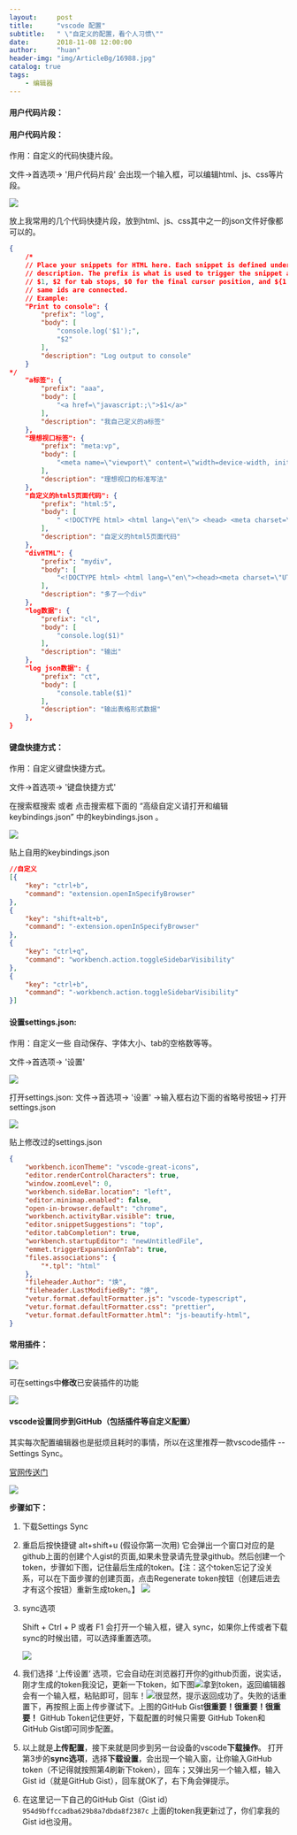 ```yaml
---
layout:     post
title:      "vscode 配置"
subtitle:   " \"自定义的配置，看个人习惯\""
date:       2018-11-08 12:00:00
author:     "huan"
header-img: "img/ArticleBg/16988.jpg"
catalog: true
tags:
    - 编辑器
---
```






#### 用户代码片段：

#### 用户代码片段：

作用：自定义的代码快捷片段。

文件->首选项-> '用户代码片段'    会出现一个输入框，可以编辑html、js、css等片段。

![](https://i.loli.net/2018/12/03/5c04a5623bfc8.gif)

放上我常用的几个代码快捷片段，放到html、js、css其中之一的json文件好像都可以的。

```json
{
    /*
	// Place your snippets for HTML here. Each snippet is defined under a snippet name and has a prefix, body and 
	// description. The prefix is what is used to trigger the snippet and the body will be expanded and inserted. Possible variables are:
	// $1, $2 for tab stops, $0 for the final cursor position, and ${1:label}, ${2:another} for placeholders. Placeholders with the 
	// same ids are connected.
	// Example:
	"Print to console": {
		"prefix": "log",
		"body": [
			"console.log('$1');",
			"$2"
		],
		"description": "Log output to console"
	}
*/
    "a标签": {
        "prefix": "aaa",
        "body": [
            "<a href=\"javascript:;\">$1</a>"
        ],
        "description": "我自己定义的a标签"
    },
    "理想视口标签": {
        "prefix": "meta:vp",
        "body": [
            "<meta name=\"viewport\" content=\"width=device-width, initial-scale=1.0,maximum-scale=1,minimum-scale=1,user-scalable=no\">"
        ],
        "description": "理想视口的标准写法"
    },
    "自定义的html5页面代码": {
        "prefix": "html:5",
        "body": [
            " <!DOCTYPE html> <html lang=\"en\"> <head> <meta charset=\"UTF-8\"> <meta name=\"viewport\" content=\"width=device-width, initial-scale=1.0,maximum-scale=1,minimum-scale=1,user-scalable=no\"> <title>$TM_FILENAME</title> $1 </head> <body> $2 </body> </html>"
        ],
        "description": "自定义的html5页面代码"
    },
    "divHTML": {
        "prefix": "mydiv",
        "body": [
            "<!DOCTYPE html> <html lang=\"en\"><head><meta charset=\"UTF-8\"><meta name=\"viewport\" content=\"width=device-width, initial-scale=1.0,maximum-scale=1,minimum-scale=1,user-scalable=no\"> <title>Document</title> <style> .mydiv { position:absolute; top:50%; left:50%; transform: translate(-50%, -50%);  width: 200px; height: 200px; background-color: skyblue; } </style> </head> <body> <div class='mydiv'></div> </body> </html>"
        ],
        "description": "多了一个div"
    },
    "log数据": {
        "prefix": "cl",
        "body": [
            "console.log($1)"
        ],
        "description": "输出"
    },
    "log json数据": {
        "prefix": "ct",
        "body": [
            "console.table($1)"
        ],
        "description": "输出表格形式数据"
    },
}
```



#### 键盘快捷方式：

作用：自定义键盘快捷方式。

文件->首选项->   '键盘快捷方式'    

在搜索框搜索  或者 点击搜索框下面的 “高级自定义请打开和编辑keybindings.json”  中的keybindings.json 。

![](https://i.loli.net/2018/12/03/5c04c406d57e2.png)

贴上自用的keybindings.json

```json
//自定义
[{
    "key": "ctrl+b",
    "command": "extension.openInSpecifyBrowser"
},
{
    "key": "shift+alt+b",
    "command": "-extension.openInSpecifyBrowser"
},
{
    "key": "ctrl+q",
    "command": "workbench.action.toggleSidebarVisibility"
},
{
    "key": "ctrl+b",
    "command": "-workbench.action.toggleSidebarVisibility"
}]
```



#### 设置settings.json:

作用：自定义一些 自动保存、字体大小、tab的空格数等等。

文件->首选项->  '设置'   

![](https://i.loli.net/2018/12/03/5c04a4593c06b.png)

打开settings.json:      文件->首选项->  '设置' ->输入框右边下面的省略号按钮-> 打开settings.json

![](https://i.loli.net/2018/12/03/5c04ca3362607.gif)

贴上修改过的settings.json

```json
{
    "workbench.iconTheme": "vscode-great-icons",
    "editor.renderControlCharacters": true,
    "window.zoomLevel": 0,
    "workbench.sideBar.location": "left",
    "editor.minimap.enabled": false,
    "open-in-browser.default": "chrome",
    "workbench.activityBar.visible": true,
    "editor.snippetSuggestions": "top",
    "editor.tabCompletion": true,
    "workbench.startupEditor": "newUntitledFile",
    "emmet.triggerExpansionOnTab": true,
    "files.associations": {
        "*.tpl": "html"
    },
    "fileheader.Author": "焕",
    "fileheader.LastModifiedBy": "焕",
    "vetur.format.defaultFormatter.js": "vscode-typescript",
    "vetur.format.defaultFormatter.css": "prettier",
    "vetur.format.defaultFormatter.html": "js-beautify-html",
}
```



#### 常用插件：

![](https://i.loli.net/2018/12/03/5c04c732416ae.png)

可在settings中**修改**已安装插件的功能

![](https://i.loli.net/2018/12/03/5c04cbdda2c34.png)



#### vscode设置同步到GitHub（包括插件等自定义配置）

其实每次配置编辑器也是挺烦且耗时的事情，所以在这里推荐一款vscode插件 -- Settings Sync。

[官网传送门](https://marketplace.visualstudio.com/items?itemName=Shan.code-settings-sync)

![](https://i.loli.net/2018/12/03/5c04ccc5d0e23.png)

**步骤如下：**

1. 下载Settings Sync	

2. 重启后按快捷键 alt+shift+u (假设你第一次用)
   它会弹出一个窗口对应的是github上面的创建个人gist的页面,如果未登录请先登录github。然后创建一个token，步骤如下图，记住最后生成的token。【注：这个token忘记了没关系，可以在下面步骤的创建页面，点击Regenerate token按钮（创建后进去才有这个按钮）重新生成token。】
   ![](https://i.loli.net/2018/12/03/5c04d24c5145a.gif)

3. sync选项

   Shift + Ctrl + P 或者 F1 会打开一个输入框，键入 sync，如果你上传或者下载sync的时候出错，可以选择重置选项。

   ![](https://i.loli.net/2018/12/03/5c04d5172191a.png)

4. 我们选择 ‘上传设置‘ 选项，它会自动在浏览器打开你的github页面，说实话，刚才生成的token我没记，更新一下token，如下图![](https://i.loli.net/2018/12/03/5c04d6977fc9a.gif)拿到token，返回编辑器会有一个输入框，粘贴即可，回车！![](https://i.loli.net/2018/12/03/5c04d7a8c8459.png)很显然，提示返回成功了。失败的话重置下，再按照上面上传步骤试下。上图的GitHub Gist**很重要！很重要！很重要！** GitHub Token记住更好，下载配置的时候只需要 GitHub Token和GitHub Gist即可同步配置。

5. 以上就是**上传配置**，接下来就是同步到另一台设备的vscode**下载操作**。
   打开第3步的**sync选项**，选择**下载设置**，会出现一个输入窗，让你输入GitHub token（不记得就按照第4刷新下token），回车；又弹出另一个输入框，输入Gist id（就是GitHub Gist），回车就OK了，右下角会弹提示。

6. 在这里记一下自己的GitHub Gist（Gist id）   `954d9bffccadba629b8a7dbda8f2387c`  上面的token我更新过了，你们拿我的Gist id也没用。



